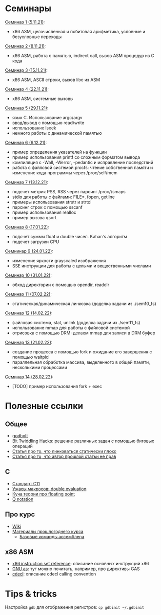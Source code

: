 # Семинары
[Семинар 1 (5.11.21)](./sem01_asm):
* x86 ASM, целочисленная и побитовая арифметика, условные и безусловные переходы

[Семинар 2 (8.11.21)](./sem02_asm):
* x86 ASM, работа с памятью, indirect call, вызов ASM процедур из C кода

[Семинар 3 (15.11.21)](./sem03_asm):
* x86 ASM, ASCII строки, вызов libc из ASM

[Семинар 4 (22.11.21)](./sem04_asm):
* x86 ASM, системные вызовы

[Семинар 5 (29.11.21)](./sem05_syscalls_io):
* язык C. Использование argc/argv
* ввод/вывод с помощью read/write
* использование lseek
* немного работы с динамической памятью

[Семинар 6 (6.12.21)](./sem06_stdio_procfs):
* пример определения указателей на функции
* пример использования printf со сложным форматом вывода
* компиляция с -Wall, -Werror, -pedantic и исправление последствий
* работа с файловой системой procfs: чтение собственной памяти и изменение кода программы через /proc/self/mem

[Семинар 7 (13.12.21)](./sem07_dynamic_memory):
* подсчет метрик PSS, RSS через парсинг /proc/<pid>/smaps
* stdio для работы с файлами: FILE\*, fopen, getline
* примеры использования strstr и strtol
* парсинг строк с помощью sscanf
* пример использования realloc
* пример вызова qsort

[Семинар 8 (17.01.22)](./sem08_floating_point):
* подсчет суммы float и double чисел. Kahan's алгоритм
* подсчет загрузки CPU

[Семнинар 9 (24.01.22)](./sem09_sse):
* изменение яркости grayscaled изображения
* SSE инструкции для работы с целыми и вещественными числами 

[Семинар 10 (31.01.22)](./sem10_fs):
* обход директории с помощью opendir, readdir

[Семинар 11 (07.02.22)](./sem11_fs):
* статическая/динамическая линковка (доделка задачи из ./sem10_fs)

[Семинар 12 (14.02.22)](./sem12_mmap):
* файловая система, stat, unlink (доделка задачи из ./sem11_fs)
* использование mmap для работы с файловой системой
* отрисовка с помощью DRM: делаем mmap для записи в DRM буфер

[Семинар 13 (21.02.22)](./sem13_fork):
* создание процесса с помощью fork и ожидание его завершения с помощью waitpid
* параллельная обработка массива, выделенного в общей памяти, несколькими процессами

[Семинар 14 (28.02.22)](./sem14_exec):
* [TODO] пример использования fork + exec

# Полезные ссылки
## Общее
* [godbolt](https://godbolt.org/)
* [Bit Twiddling Hacks](https://graphics.stanford.edu/~seander/bithacks.html): решение различных задач с помощью битовых операций
* [Статья про то, что линковаться статически плохо](https://www.akkadia.org/drepper/no_static_linking.html)
* [Статья про то, что автор прошлой статьи не прав](https://gavinhoward.com/2021/10/static-linking-considered-harmful-considered-harmful/)

## C
* [Стандарт C11](http://www.open-std.org/jtc1/sc22/wg14/www/docs/n1548.pdf)
* [Ужасы макросов: double evaluation](https://stackoverflow.com/questions/39439181/what-is-double-evaluation-and-why-should-it-be-avoided)
* [Куча теории про floating point](https://docs.oracle.com/cd/E19957-01/806-3568/ncg_goldberg.html)
* [Q notation](https://en.wikipedia.org/wiki/Q_(number_format))

## Про курс
* [Wiki](http://wiki.cs.hse.ru/CAOS-2021)
* [Материалы прошлогоднего курса](https://github.com/blackav/hse-caos-2020)
	* [Базовые команды ассемблера](https://github.com/blackav/hse-caos-2020/tree/master/07-asm1)

## x86 ASM
* [x86 instruction set reference](https://c9x.me/x86/): описание основных инструкций x86
* [GNU as](https://sourceware.org/binutils/docs/as/): тут можно почитать, например, про директивы GAS
* [cdecl](https://aaronbloomfield.github.io/pdr/book/x86-32bit-ccc-chapter.pdf): описание cdecl calling convention

# Tips & tricks
Настройка `gdb` для отображения регистров: `cp gdbinit ~/.gdbinit`
